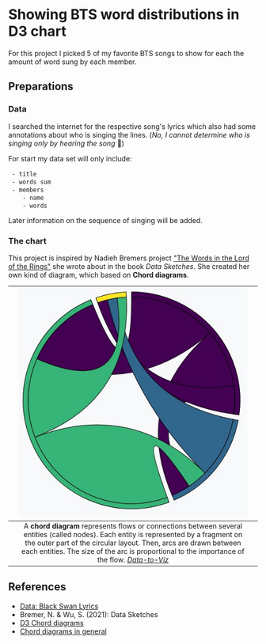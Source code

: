 # Showing BTS word distributions in D3 chart
For this project I picked 5 of my favorite BTS songs to show for each the amount of word sung by each member. 

## Preparations
### Data
I searched the internet for the respective song's lyrics which also had some annotations about who is singing the lines. (*No, I cannot determine who is singing only by hearing the song* :grimacing:)

For start my data set will only include:
```
 - title
 - words sum
 - members
    - name
    - words
```

Later information on the sequence of singing will be added.

### The chart
This project is inspired by Nadieh Bremers project ["The Words in the Lord of the Rings"](https://www.visualcinnamon.com/portfolio/words-lord-of-the-rings/) she wrote about in the book *Data Sketches*. She created her own kind of diagram, which based on **Chord diagrams**.

| |![basic chord diagram](images/chord.jpg)||
|:-:|:--:|:-:|
| |A **chord diagram** represents flows or connections between several entities (called nodes). Each entity is represented by a fragment on the outer part of the circular layout. Then, arcs are drawn between each entities. The size of the arc is proportional to the importance of the flow. *[Data-to-Viz](https://www.data-to-viz.com/graph/chord.html)*||

## References
- [Data: Black Swan Lyrics](https://colorcodedlyrics.com/2020/01/bts-bangtansonyeondan-black-swan)
- Bremer, N. & Wu, S. (2021): Data Sketches
- [D3 Chord diagrams](https://www.d3-graph-gallery.com/chord)
- [Chord diagrams in general](https://www.data-to-viz.com/graph/chord.html)
